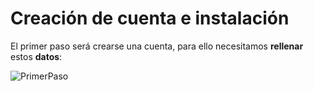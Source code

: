 # Creación de cuenta e instalación

El primer paso será crearse una cuenta, para ello necesitamos **rellenar** estos **datos**:

![PrimerPaso](1.jpg)



